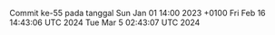 Commit ke-55 pada tanggal Sun Jan 01 14:00 2023 +0100
Fri Feb 16 14:43:06 UTC 2024
Tue Mar  5 02:43:07 UTC 2024
